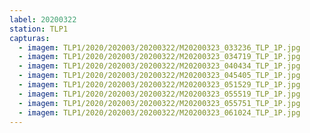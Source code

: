 ```yaml
---
label: 20200322
station: TLP1
capturas:
  - imagem: TLP1/2020/202003/20200322/M20200323_033236_TLP_1P.jpg
  - imagem: TLP1/2020/202003/20200322/M20200323_034719_TLP_1P.jpg
  - imagem: TLP1/2020/202003/20200322/M20200323_040434_TLP_1P.jpg
  - imagem: TLP1/2020/202003/20200322/M20200323_045405_TLP_1P.jpg
  - imagem: TLP1/2020/202003/20200322/M20200323_051529_TLP_1P.jpg
  - imagem: TLP1/2020/202003/20200322/M20200323_055519_TLP_1P.jpg
  - imagem: TLP1/2020/202003/20200322/M20200323_055751_TLP_1P.jpg
  - imagem: TLP1/2020/202003/20200322/M20200323_061024_TLP_1P.jpg
---
```

